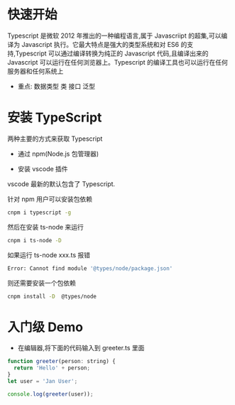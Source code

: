 # 快速开始

Typescript 是微软 2012 年推出的一种编程语言,属于 Javascriipt 的超集,可以编译为 Javascript 执行。它最大特点是强大的类型系统和对 ES6 的支持,Typescript 可以通过编译转换为纯正的 Javascript 代码,且编译出来的 Javascript 可以运行在任何浏览器上。Typescript 的编译工具也可以运行在任何服务器和任何系统上

- 重点: 数据类型 类 接口 泛型

# 安装 TypeScript

两种主要的方式来获取 Typescript

- 通过 npm(Node.js 包管理器)

- 安装 vscode 插件

vscode 最新的默认包含了 Typescript.

针对 npm 用户可以安装包依赖

```bash
cnpm i typescript -g
```

然后在安装 ts-node 来运行

```bash
cnpm i ts-node -D
```

如果运行 ts-node xxx.ts 报错

```bash
Error: Cannot find module '@types/node/package.json'
```

则还需要安装一个包依赖

```bash
cnpm install -D  @types/node
```

# 入门级 Demo

- 在编辑器,将下面的代码输入到 greeter.ts 里面

```javascript
function greeter(person: string) {
  return 'Hello' + person;
}
let user = 'Jan User';

console.log(greeter(user));
```

